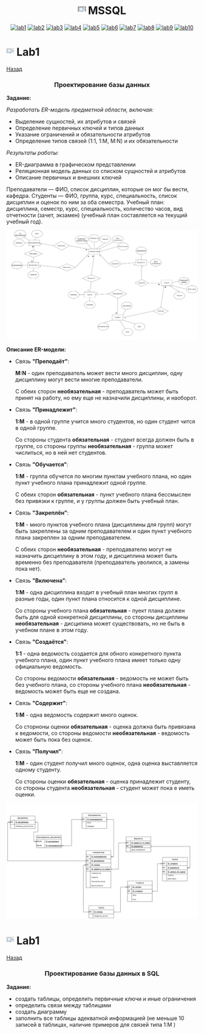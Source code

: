 <h1 name="content" align="center"><a href=""><img src="https://github.com/user-attachments/assets/e080adec-6af7-4bd2-b232-d43cb37024ac" width="20" height="20"/></a> MSSQL</h1>

<p align="center">
  <a href="#-lab1"><img alt="lab1" src="https://img.shields.io/badge/Lab1-bbded6"></a> 
  <a href="#-lab2"><img alt="lab2" src="https://img.shields.io/badge/Lab2-fcc8f8"></a>
  <a href="#-lab3"><img alt="lab3" src="https://img.shields.io/badge/Lab3-eab4f8"></a>
  <a href="#-lab4"><img alt="lab4" src="https://img.shields.io/badge/Lab4-f3f798"></a>
  <a href="#-lab5"><img alt="lab5" src="https://img.shields.io/badge/Lab5-fcf5ee"></a>
  <a href="#-lab6"><img alt="lab6" src="https://img.shields.io/badge/Lab6-fbe8e7"></a> 
  <a href="#-lab7"><img alt="lab7" src="https://img.shields.io/badge/Lab7-a2738c"></a>
  <a href="#-lab8"><img alt="lab8" src="https://img.shields.io/badge/Lab8-eaafaf"></a>
  <a href="#-lab9"><img alt="lab9" src="https://img.shields.io/badge/Lab9-645c84"></a> 
  <a href="#-lab10"><img alt="lab10" src="https://img.shields.io/badge/Lab10-427996"></a> 

  
</p>

# <img src="https://github.com/user-attachments/assets/e080adec-6af7-4bd2-b232-d43cb37024ac" width="20" height="20"/> Lab1
[Назад](#content)
<h3 align="center">
  Проектирование базы данных
</h3>


__Задание:__

_Разработать ER-модель предметной области, включая:_
- Выделение сущностей, их атрибутов и связей
- Определение первичных ключей и типов данных
- Указание ограничений и обязательности атрибутов
- Определение типов связей (1:1, 1:M, M:N) и их обязательности

_Результаты работы:_

- ER-диаграмма в графическом представлении
- Реляционная модель данных со списком сущностей и атрибутов
- Описание первичных и внешних ключей


Преподаватели  — ФИО, список дисциплин, которые он мог бы вести, кафедра.
Студенты — ФИО, группа, курс, специальность, список дисциплин и оценок по ним за оба семестра.
Учебный план: дисциплина, семестр, курс, специальность, количество часов, вид отчетности (зачет, экзамен) (учебный план составляется на текущий учебный год).


![image](/sources/lab1_1.png)


__Описание ER-модели:__
- Связь __"Преподаёт"__:
 
    __M:N__ - один преподаватель может вести много дисциплин, одну дисциплину могут вести многие преподаватели.
   
   С обеих сторон __необязательная__ - преподаватель может быть принят на работу, но ему еще не назначили дисциплины, и наоборот.
- Связь __"Принадлежит"__:

   __1:M__ - в одной группе учится много студентов, но один студент чится в одной группе.
   
   Со стороны студента __обязательная__ - студент всегда должен быть в группе, со стороны группы __необязательная__ - группа может числиться, но в ней нет студентов.
- Связь __"Обучается"__:

   __1:M__ - группа обучется по многим пунктам учебного плана, но один пункт учебного плана принадлежит одной группе.
   
   С обеих сторон __обязательная__ - пункт учебного плана бессмыслен без привязки к группе, и у группы должен быть учебный план.
- Связь __"Закреплён"__:

   __1:M__ - много пунктов учебного плана (дисциплины для групп) могут быть закреплены за одним преподавателем и один пункт учебного плана закреплен за одним преподавателем.
   
   С обеих сторон __необязательная__ - преподавателю могут не назначить дисциплину в этом году, и дисциплина может быть временно без преподавателя (преподаватель уволился, а замены пока нет).
- Связь __"Включена"__:

   __1:M__ - одна дисциплина входит в учебный план многих групп в разные годы, один пункт плана относится к одной дисциплине.
   
   Со стороны учебного плана __обязательная__  - пуект плана должен быть для одной конкретной дисциплины, со стороны дисциплины __необязательная__ - дисципина может существовать, но не быть в         учебном плане в этом году.
- Связь __"Создаётся"__:

    __1:1__ - одна ведомость создается для обного конкретного пункта учебного плана, один пункт учебного плана имеет только одну официальную ведомость.
   
   Со стороны ведомости __обязательная__ - ведомость не может быть без учебного плана, со стороны учебного плана __необязательная__ - ведомость может быть еще не создана.
- Связь __"Содержит"__:
   
   __1:M__ - одна ведомость содержит много оценок.
   
   Со сторноны оценки __обязательная__ - оценка должна быть привязана к ведомости, со стороны ведомости __необязательная__ - ведомость может быть пока без оценок.
- Связь __"Получил"__:
    
   __1:M__ - один студент получил много оценок, одна оценка выставляется одному студенту.
   
   Со стороны оценки __обязательная__ - оценка принадлежит студенту, со стороны студента __необязательная__ - студент может пока е иметь оценки.
   

![image](/sources/lab1_2.png)





# <img src="https://github.com/user-attachments/assets/e080adec-6af7-4bd2-b232-d43cb37024ac" width="20" height="20"/> Lab1
[Назад](#content)
<h3 align="center">
  Проектирование базы данных в SQL
</h3>

__Задание:__

- создать таблицы, определить первичные ключи и иные ограничения
- определить связи между таблицами
- создать диаграмму
- заполнить все таблицы адекватной информацией (не меньше 10 записей в таблицах, наличие примеров для связей типа 1:M )


